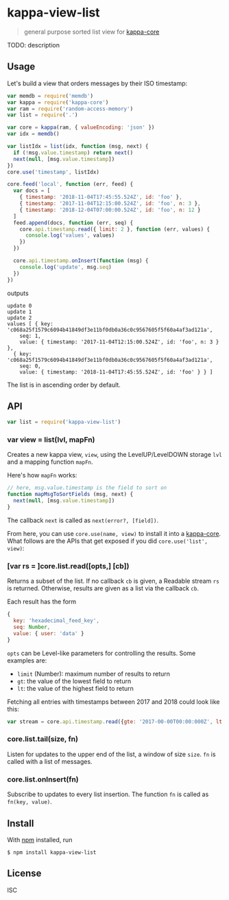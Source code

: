# kappa-view-list

> general purpose sorted list view for [kappa-core][kappa-core]

TODO: description

## Usage

Let's build a view that orders messages by their ISO timestamp:

```js
var memdb = require('memdb')
var kappa = require('kappa-core')
var ram = require('random-access-memory')
var list = require('.')

var core = kappa(ram, { valueEncoding: 'json' })
var idx = memdb()

var listIdx = list(idx, function (msg, next) {
  if (!msg.value.timestamp) return next()
  next(null, [msg.value.timestamp])
})
core.use('timestamp', listIdx)

core.feed('local', function (err, feed) {
  var docs = [
    { timestamp: '2018-11-04T17:45:55.524Z', id: 'foo' },
    { timestamp: '2017-11-04T12:15:00.524Z', id: 'foo', n: 3 },
    { timestamp: '2018-12-04T07:00:00.524Z', id: 'foo', n: 12 }
  ]
  feed.append(docs, function (err, seq) {
    core.api.timestamp.read({ limit: 2 }, function (err, values) {
      console.log('values', values)
    })
  })

  core.api.timestamp.onInsert(function (msg) {
    console.log('update', msg.seq)
  })
})

```

outputs

```
update 0
update 1
update 2
values [ { key: 'c068a25f1579c6094b41849df3e11bf0db0a36c0c9567605f5f60a4af3ad121a',
    seq: 1,
    value: { timestamp: '2017-11-04T12:15:00.524Z', id: 'foo', n: 3 } },
  { key: 'c068a25f1579c6094b41849df3e11bf0db0a36c0c9567605f5f60a4af3ad121a',
    seq: 0,
    value: { timestamp: '2018-11-04T17:45:55.524Z', id: 'foo' } } ]
```

The list is in ascending order by default.

## API

```js
var list = require('kappa-view-list')
```

### var view = list(lvl, mapFn)

Creates a new kappa view, `view`, using the LevelUP/LevelDOWN storage `lvl` and
a mapping function `mapFn`.

Here's how `mapFn` works:

```js
// here, msg.value.timestamp is the field to sort on
function mapMsgToSortFields (msg, next) {
  next(null, [msg.value.timestamp])
}
```

The callback `next` is called as `next(error?, [field])`.

From here, you can use `core.use(name, view)` to install it into a
[kappa-core][kappa-core]. What follows are the APIs that get exposed if you did
`core.use('list', view)`:

### [var rs = ]core.list.read([opts,] [cb])

Returns a subset of the list. If no callback `cb` is given, a Readable stream
`rs` is returned. Otherwise, results are given as a list via the callback `cb`.

Each result has the form

```js
{
  key: 'hexadecimal_feed_key',
  seq: Number,
  value: { user: 'data' }
}
```

`opts` can be Level-like parameters for controlling the results. Some examples are:

- `limit` (Number): maximum number of results to return
- `gt`: the value of the lowest field to return
- `lt`: the value of the highest field to return

Fetching all entries with timestamps between 2017 and 2018 could look like this:

```js
var stream = core.api.timestamp.read({gte: '2017-00-00T00:00:000Z', lt: '2018-00-00T00:00:000Z'})
```

### core.list.tail(size, fn)

Listen for updates to the upper end of the list, a window of size `size`. `fn`
is called with a list of messages.

### core.list.onInsert(fn)

Subscribe to updates to every list insertion. The function `fn` is called as `fn(key, value)`.

## Install

With [npm](https://npmjs.org/) installed, run

```
$ npm install kappa-view-list
```

## License

ISC

[kappa-core]: https://github.com/noffle/kappa-core

